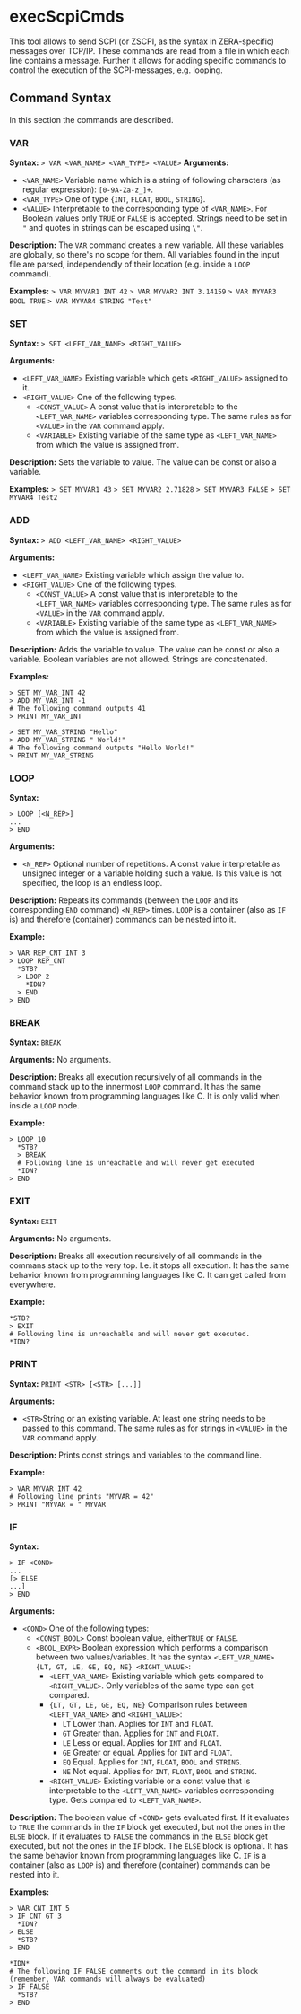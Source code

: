 # execScpiCmds

This tool allows to send SCPI (or ZSCPI, as the syntax in ZERA-specific) messages over TCP/IP. These commands are read from a file in which each line contains a message. Further it allows for adding specific commands to control the execution of the SCPI-messages, e.g. looping.

## Command Syntax
In this section the commands are described.

### VAR
**Syntax:**
```> VAR <VAR_NAME> <VAR_TYPE> <VALUE>```
**Arguments:**
* ```<VAR_NAME>``` Variable name which is a string of following characters (as regular expression): ```[0-9A-Za-z_]+```.
* ```<VAR_TYPE>``` One of type {```INT```, ```FLOAT```, ```BOOL```, ```STRING```}.
* ```<VALUE>``` Interpretable to the corresponding type of ```<VAR_NAME>```. For Boolean values only ```TRUE``` or ```FALSE``` is accepted. Strings need to be set in ```"``` and quotes in strings can be escaped using ```\"```.

**Description:**
The ```VAR``` command creates a new variable. All these variables are globally, so there's no scope for them. All variables found in the input file are parsed, independendly of their location (e.g. inside a ```LOOP``` command).

**Examples:**
```> VAR MYVAR1 INT 42```
```> VAR MYVAR2 INT 3.14159```
```> VAR MYVAR3 BOOL TRUE```
```> VAR MYVAR4 STRING "Test"```

### SET
**Syntax:**
```> SET <LEFT_VAR_NAME> <RIGHT_VALUE>```

**Arguments:**
* ```<LEFT_VAR_NAME>``` Existing variable which gets ```<RIGHT_VALUE>``` assigned to it.
* ```<RIGHT_VALUE>``` One of the following types.
  * ```<CONST_VALUE>``` A const value that is interpretable to the ```<LEFT_VAR_NAME>``` variables corresponding type. The same rules as for ```<VALUE>``` in the ```VAR``` command apply.
  * ```<VARIABLE>``` Existing variable of the same type as ```<LEFT_VAR_NAME>``` from which the value is assigned from.

**Description:**
Sets the variable to value. The value can be const or also a variable.

**Examples:**
```> SET MYVAR1 43```
```> SET MYVAR2 2.71828```
```> SET MYVAR3 FALSE```
```> SET MYVAR4 Test2```

### ADD
**Syntax:**
```> ADD <LEFT_VAR_NAME> <RIGHT_VALUE>```

**Arguments:**
* ```<LEFT_VAR_NAME>``` Existing variable which assign the value to.
* ```<RIGHT_VALUE>``` One of the following types.
  * ```<CONST_VALUE>``` A const value that is interpretable to the ```<LEFT_VAR_NAME>``` variables corresponding type. The same rules as for ```<VALUE>``` in the ```VAR``` command apply.
  * ```<VARIABLE>``` Existing variable of the same type as ```<LEFT_VAR_NAME>``` from which the value is assigned from.

**Description:**
Adds the variable to value. The value can be const or also a variable. Boolean variables are not allowed. Strings are concatenated.

**Examples:**
```
> SET MY_VAR_INT 42
> ADD MY_VAR_INT -1
# The following command outputs 41
> PRINT MY_VAR_INT
```
```
> SET MY_VAR_STRING "Hello"
> ADD MY_VAR_STRING " World!"
# The following command outputs "Hello World!"
> PRINT MY_VAR_STRING
```

### LOOP
**Syntax:**
```
> LOOP [<N_REP>]
...
> END
```

**Arguments:**
* ```<N_REP>``` Optional number of repetitions. A const value interpretable as unsigned integer or a variable holding such a value. Is this value is not specified, the loop is an endless loop.

**Description:**
Repeats its commands (between the ```LOOP``` and its corresponding ```END``` command) ```<N_REP>``` times. ```LOOP``` is a container (also as ```IF``` is) and therefore (container) commands can be nested into it.

**Example:**
```
> VAR REP_CNT INT 3
> LOOP REP_CNT
  *STB?
  > LOOP 2
    *IDN?
  > END
> END
```

### BREAK
**Syntax:**
```BREAK```

**Arguments:**
No arguments.

**Description:**
Breaks all execution recursively of all commands in the command stack up to the innermost ```LOOP``` command. It has the same behavior known from programming languages like C. It is only valid when inside a ```LOOP``` node.

**Example:**
```
> LOOP 10
  *STB?
  > BREAK
  # Following line is unreachable and will never get executed
  *IDN?
> END
```

### EXIT
**Syntax:**
```EXIT```

**Arguments:**
No arguments.

**Description:**
Breaks all execution recursively of all commands in the commans stack up to the very top. I.e. it stops all execution. It has the same behavior known from programming languages like C. It can get called from everywhere.

**Example:**
```
*STB?
> EXIT
# Following line is unreachable and will never get executed.
*IDN?
```

### PRINT
**Syntax:**
```PRINT <STR> [<STR> [...]]```

**Arguments:**
* ```<STR>```String or an existing variable. At least one string needs to be passed to this command. The same rules as for strings in ```<VALUE>``` in the ```VAR``` command apply.

**Description:**
Prints const strings and variables to the command line.

**Example:**
```
> VAR MYVAR INT 42
# Following line prints "MYVAR = 42"
> PRINT "MYVAR = " MYVAR
```

### IF
**Syntax:**
```
> IF <COND>
...
[> ELSE
...]
> END
```

**Arguments:**
* ```<COND>``` One of the following types:
  * ```<CONST_BOOL>``` Const boolean value, either```TRUE``` or ```FALSE```.
  * ```<BOOL_EXPR>``` Boolean expression which performs a comparison between two values/variables. It has the syntax ```<LEFT_VAR_NAME> {LT, GT, LE, GE, EQ, NE} <RIGHT_VALUE>```:
    * ```<LEFT_VAR_NAME>``` Existing variable which gets compared to ```<RIGHT_VALUE>```. Only variables of the same type can get compared.
    * ```{LT, GT, LE, GE, EQ, NE}``` Comparison rules between ```<LEFT_VAR_NAME>``` and ```<RIGHT_VALUE>```:
      * ```LT``` Lower than. Applies for ```INT``` and ```FLOAT```.
      * ```GT``` Greater than. Applies for ```INT``` and ```FLOAT```.
      * ```LE``` Less or equal. Applies for ```INT``` and ```FLOAT```.
      * ```GE``` Greater or equal. Applies for ```INT``` and ```FLOAT```.
      * ```EQ``` Equal. Applies for ```INT```, ```FLOAT```, ```BOOL``` and ```STRING```.
      * ```NE``` Not equal. Applies for ```INT```, ```FLOAT```, ```BOOL``` and ```STRING```.
    * ```<RIGHT_VALUE>``` Existing variable or a const value that is interpretable to the ```<LEFT_VAR_NAME>``` variables corresponding type. Gets compared to ```<LEFT_VAR_NAME>```.

**Description:**
The boolean value of ```<COND>``` gets evaluated first. If it evaluates to ```TRUE``` the commands in the ```IF``` block get executed, but not the ones in the ```ELSE``` block. If it evaluates to ```FALSE``` the commands in the ```ELSE``` block get executed, but not the ones in the ```IF``` block. The ```ELSE``` block is optional. It has the same behavior known from programming languages like C. ```IF``` is a container (also as ```LOOP``` is) and therefore (container) commands can be nested into it.

**Examples:**
```
> VAR CNT INT 5
> IF CNT GT 3
  *IDN?
> ELSE
  *STB?
> END
```
```
*IDN*
# The following IF FALSE comments out the command in its block (remember, VAR commands will always be evaluated)
> IF FALSE
  *STB?
> END
```
